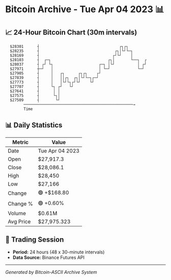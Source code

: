 # Bitcoin Archive - Tue Apr 04 2023 📊

## 📈 24-Hour Bitcoin Chart (30m intervals)

```
  $28301      ┤                                   ┌┐┌┐         
  $28235      ┤                                 ┌┐│└┘└─┐       
  $28169      ┤                                ┌┘└┘    │       
  $28103      ┤  ┌─┐                         ┌┐│       └──┐  ┌ 
  $28037      ┤ ┌┘ └┐                    ┌─┐ │└┘          │ ┌┘ 
  $27971      ┼─┘   │                    │ └─┘            └─┘  
  $27905      ┤     │   ┌┐      ┌┐┌┐    ┌┘                     
  $27839      ┤     │   ││┌┐  ┌┐│└┘└─┐┌─┘                      
  $27773      ┤     │   │└┘└┐┌┘└┘    └┘                        
  $27707      ┤     └┐ ┌┘   └┘                                 
  $27641      ┤      │ │                                       
  $27575      ┤      └┐│                                       
  $27509      ┤       └┘                                       
        ────────────────────────────────────────────────→
        Time
```

## 📊 Daily Statistics

| Metric | Value |
|--------|-------|
| Date | Tue Apr 04 2023 |
| Open | $27,917.3 |
| Close | $28,086.1 |
| High | $28,450 |
| Low | $27,166 |
| Change | 🟢 +$168.80 |
| Change % | 🟢 +0.60% |
| Volume | $0.61M |
| Avg Price | $27,975.323 |

## 📅 Trading Session

- **Period:** 24 hours (48 x 30-minute intervals)
- **Data Source:** Binance Futures API

---
*Generated by Bitcoin-ASCII Archive System*
